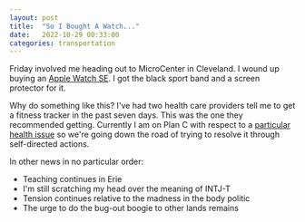 ```yaml
---
layout: post
title:  "So I Bought A Watch..."
date:   2022-10-29 00:33:00
categories: transportation
---
```

Friday involved me heading out to MicroCenter in Cleveland.  I wound up buying an [Apple Watch SE](http://web.archive.org/web/20221029043435/https://www.apple.com/apple-watch-se/).  I got the black sport band and a screen protector for it.  

Why do something like this?  I've had two health care providers tell me to get a fitness tracker in the past seven days.  This was the one they recommended getting.  Currently I am on Plan C with respect to a [particular health issue](https://www.cdc.gov/healthyweight/losing_weight/getting_started.html) so we're going down the road of trying to resolve it through self-directed actions.

In other news in no particular order: 

* Teaching continues in Erie
* I'm still scratching my head over the meaning of INTJ-T
* Tension continues relative to the madness in the body politic
* The urge to do the bug-out boogie to other lands remains

